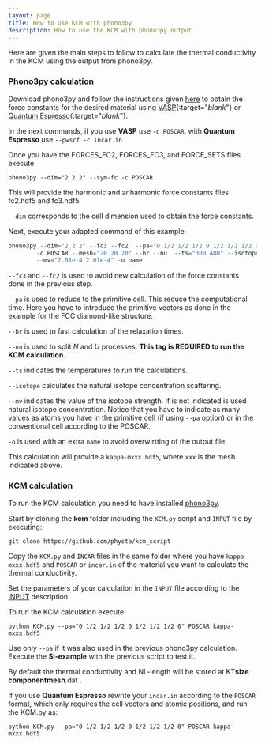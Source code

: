 ```yaml
---
layout: page
title: How to use KCM with phono3py
description: How to use the KCM with phono3py output.
---
```


Here are given the main steps to follow to calculate the thermal conductivity in the KCM
using the output from phono3py. 

### Phono3py calculation

Download phono3py and follow the instructions given [here](https://atztogo.github.io/phono3py/index.html)
to obtain the force constants for the desired material using [VASP](https://www.vasp.at/){:target="_blank_"} or [Quantum Espresso](http://www.quantum-espresso.org/){:target="_blank_"}.

In the next commands, if you use <b>VASP</b> use `-c POSCAR`, with  <b>Quantum Espresso</b> use `--pwscf -c incar.in`

Once you have the FORCES_FC2,  FORCES_FC3, and  FORCE_SETS files execute

    phono3py --dim="2 2 2" --sym-fc -c POSCAR

This will provide the harmonic and anharmonic force constants files fc2.hdf5 and fc3.hdf5.

`--dim` corresponds to the cell dimension used to obtain the force constants.

Next, execute your adapted command of this example:

```javascript
phono3py --dim="2 2 2" --fc3 --fc2  --pa="0 1/2 1/2 1/2 0 1/2 1/2 1/2 0" 
        -c POSCAR --mesh="20 20 20" --br --nu  --ts="300 400" --isotope 
        --mv="2.01e-4 2.01e-4" -o name
```
`--fc3` and `--fc2` is used to avoid new calculation of the force constants done in the previous step.

`--pa` is used to reduce to the primitive cell. This reduce the computational time. Here you have to introduce the primitive vectors as done in the example for the FCC diamond-like structure.

`--br` is used to fast calculation of the relaxation times.

`--nu` is used to split _N_ and _U_ processes. <b> This tag is REQUIRED to run the KCM calculation </b>. 

`--ts` indicates the temperatures to run the calculations.

`--isotope` calculates the natural isotope concentration scattering.

`--mv` indicates the value of the isotope strength. If is not indicated is used natural isotope concentration. Notice that you have to indicate as many values as
atoms you have in the primitive cell (if using `--pa` option) or in the conventional cell according to the POSCAR. 

`-o` is used with an extra `name` to avoid overwirtting of the output file.

This calculation will provide a `kappa-mxxx.hdf5`, where `xxx` is the mesh indicated above.

### KCM calculation

To run the KCM calculation you need to have installed [phono3py](https://atztogo.github.io/phono3py/index.html).

Start by cloning the <b>kcm</b> folder including the `KCM.py` script and `INPUT` file by executing:

    git clone https://github.com/physta/kcm_script

Copy the `KCM.py` and `INCAR` files in the same folder where you have `kappa-mxxx.hdf5` and `POSCAR` or `incar.in` of the material you want to calculate the thermal conductivity.

Set the parameters of your calculation in the `INPUT` file according to the [INPUT](https://physta.github.io/input_file/) description.

To run the KCM calculation execute:

    python KCM.py --pa="0 1/2 1/2 1/2 0 1/2 1/2 1/2 0" POSCAR kappa-mxxx.hdf5

Use only `--pa` if it was also used in the previous phono3py calculation. Execute the <b>Si-example</b> with the previous script to test it.

By default the thermal conductivity and NL-length will be stored at K<math>&lowbar;</math>T<math>&lowbar;</math><b>size</b><math>&lowbar;</math><b>component</b><math>&lowbar;</math><b>mesh</b>.dat .

If you use <b>Quantum Espresso</b> rewrite your `incar.in` according to the `POSCAR` format, which only requires the cell vectors and atomic positions, and run the KCM.py as:

    python KCM.py --pa="0 1/2 1/2 1/2 0 1/2 1/2 1/2 0" POSCAR kappa-mxxx.hdf5
 


